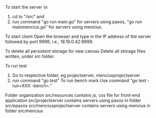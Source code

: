 To start the server \n
1. cd to "/src" and 
2. run command "go run main.go" for servers using paxos, "go run mainmencius.go" for servers using mencius.

To start client
Open the browser and type in the IP address of the server followed by port 9999, i.e., 18.19.0.42:9999.

To delete all persistent storage for new canvas
Delete all storage files written, under src folder.

To run test
1. Go to respective folder, eg projectserver, menciusprojectserver  
2. run command "go test"
To run bench mark
Use command "go test -run=XXX -bench=."

Folder organization
src/resources contains js, css file for front-end application
src/projectserver contains servers using paxos in folder src/epaxos
src/menciusprojectserver contains servers using mencius in folder src/mencius
